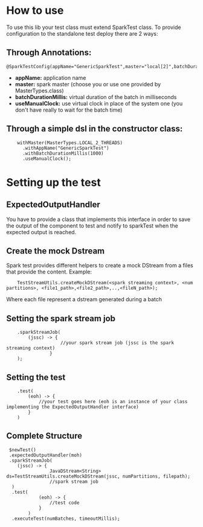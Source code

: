 How to use
================
To use this lib your test class must extend SparkTest class.
To provide configuration to the standalone test deploy there are 2 ways:
## Through Annotations:
```
@SparkTestConfig(appName="GenericSparkTest",master="local[2]",batchDurationMillis=1000,useManualClock=true)
```
- **appName:** application name
- **master:** spark master (choose you or use one provided by MasterTypes.class)</li>
- **batchDurationMillis:** virtual duration of the batch in milliseconds</li>
- **useManualClock:** use virtual clock in place of the system one (you don't have really to wait for the batch time)</li>

## Through a simple dsl in the constructor class:
```
	withMaster(MasterTypes.LOCAL_2_THREADS)
	  .withAppName("GenericSparkTest")
	  .withBatchDurationMillis(1000)
	  .useManualClock();
```

Setting up the test
================
## ExpectedOutputHandler
You have to provide a class that implements this interface in order to save the output 
of the component to test and notify to sparkTest when the expected output is reached.

## Create the mock Dstream
Spark test provides different helpers to create a mock DStream from a files that provide the content.
Example:
```
	TestStreamUtils.createMockDStream(<spark streaming context>, <num partitions>, <file1_path>,<file2_path>,..,<fileN_path>);
```
Where each file represent a dstream generated during a batch 

## Setting the spark stream job
```
	.sparkStreamJob(
		(jssc) -> {	
					//your spark stream job (jssc is the spark streaming context)
				}
	);
```
## Setting the test
```
	.test(
		(eoh) -> {
			//your test goes here (eoh is an instance of your class implementing the ExpectedOutputHandler interface)
		}
	)
```	
## Complete Structure
```
 $newTest()
 .expectedOutputHandler(moh)
 .sparkStreamJob(
	(jssc) -> {
				JavaDStream<String> ds=TestStreamUtils.createMockDStream(jssc, numPartitions, filepath);
				//spark stream job
  )
  .test(
			(eoh) -> {
				//test code
			}
		)
  .executeTest(numBatches, timeoutMillis);
```

